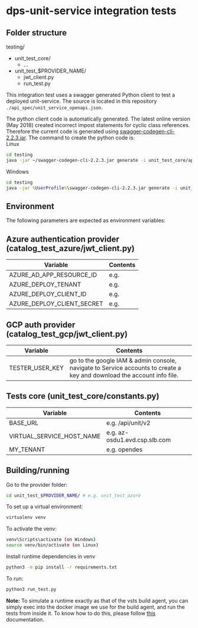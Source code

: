 # dps-unit-service integration tests
## Folder structure
testing/  
* unit_test_core/  
  * ...
* unit_test_$PROVIDER_NAME/  
  * jwt_client.py  
  * run_test.py  

This integration test uses a swagger generated Python client to test a 
deployed unit-service. The source is located in this repository
```./api_spec/unit_service_openapi.json```.

The python client code is automatically generated. The latest online version (May 2018)
created incorrect impost statements for cyclic class references. Therefore the current
code is generated using [swagger-codegen-cli-2.2.3.jar](https://repo1.maven.org/maven2/io/swagger/swagger-codegen-cli/2.2.3/swagger-codegen-cli-2.2.3.jar).
The command to create the python code is:  
Linux
```bash
cd testing
java -jar ~/swagger-codegen-cli-2.2.3.jar generate -i unit_test_core/api_spec/unit_service_openapi.json -l python -o unit_test_core/v2
```
Windows
```bat
cd testing
java -jar %UserProfile%\swagger-codegen-cli-2.2.3.jar generate -i unit_test_core\api_spec\unit_service_openapi_v2.json -l python -o unit_test_core\v2
```

## Environment
The following parameters are expected as environment variables:

## Azure authentication provider (catalog_test_azure/jwt_client.py)
| Variable | Contents |
|----------|----------|
| AZURE_AD_APP_RESOURCE_ID | e.g. |
| AZURE_DEPLOY_TENANT | e.g.  |
| AZURE_DEPLOY_CLIENT_ID | e.g.  |
| AZURE_DEPLOY_CLIENT_SECRET | e.g.  |

## GCP auth provider (catalog_test_gcp/jwt_client.py)
| Variable | Contents |
|----------|----------|
| TESTER_USER_KEY | go to the google IAM & admin console, navigate to Service accounts to create a key and download the account info file. |

## Tests core (unit_test_core/constants.py)
| Variable | Contents |
|----------|----------|
| BASE_URL | e.g. /api/unit/v2 |
| VIRTUAL_SERVICE_HOST_NAME | e.g. az-osdu1.evd.csp.slb.com |
| MY_TENANT | e.g. opendes |

## Building/running
Go to the provider folder:
```bash
cd unit_test_$PROVIDER_NAME/ # e.g. unit_test_azure
```
To set up a virtual environment:
```bash
virtualenv venv
```
To activate the venv:
```bash
venv\Scripts\activate (on Windows)
source venv/bin/activate (on Linux)
```

Install runtime dependencies in venv
```bash
python3 -m pip install -r requirements.txt
```

To run:
```bash
python3 run_test.py
```

**Note:** To simulate a runtime exactly as that of the vsts build agent, you can simply exec into the docker image we use for the build agent, and run the tests from inside it. To know how to do this, please follow [this](https://slb-swt.visualstudio.com/data-at-rest/_git/dps-vsts-build-agent?path=%2FREADME.md&version=GBmaster) documentation.
